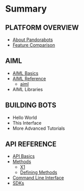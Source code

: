 # Summary

## PLATFORM OVERVIEW

* [About Pandorabots](README.md)
* [Feature Comparison ](feature-comparison.md)

## AIML

* [AIML Basics](aiml/aiml-basics.md)
* [AIML Reference](aiml/aiml-reference.md)
  * [aiml ](aiml/aiml-reference/aiml.md)
* AIML Libraries

## BUILDING BOTS

* Hello World
* This Interface
* More Advanced Tutorials

## API REFERENCE

* [API Basics](api-basics.md)
* [Methods](methods.md)
  * [X1](methods/x1.md)
  * [Defining Methods](https://www.gitbook.com/book/lkunze/pandorabots-api/edit#)
* [Command Line Interface](command-line-interface.md)
* [SDKs](sdks.md)

